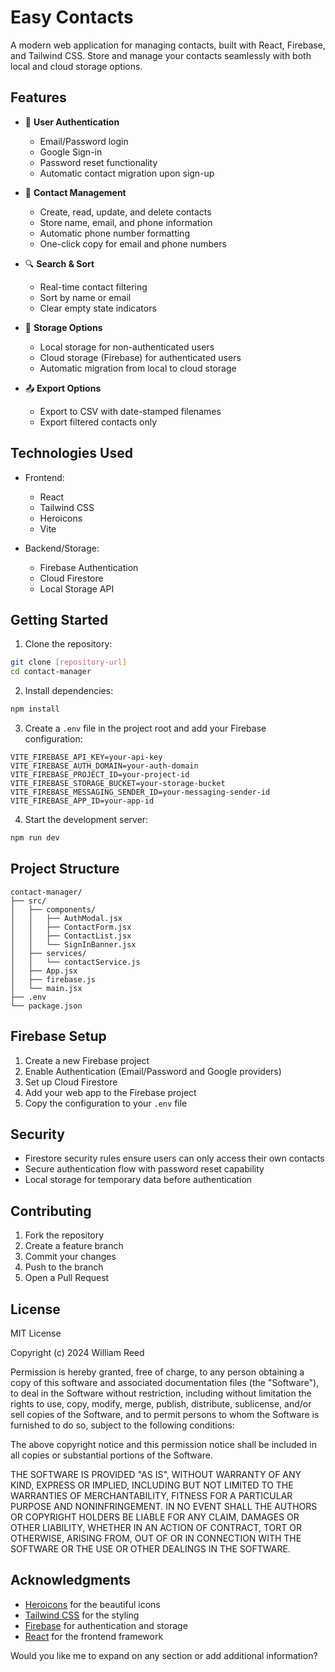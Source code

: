# Easy Contacts

A modern web application for managing contacts, built with React, Firebase, and Tailwind CSS. Store and manage your contacts seamlessly with both local and cloud storage options.

## Features

- 👤 **User Authentication**
  - Email/Password login
  - Google Sign-in
  - Password reset functionality
  - Automatic contact migration upon sign-up

- 📱 **Contact Management**
  - Create, read, update, and delete contacts
  - Store name, email, and phone information
  - Automatic phone number formatting
  - One-click copy for email and phone numbers

- 🔍 **Search & Sort**
  - Real-time contact filtering
  - Sort by name or email
  - Clear empty state indicators

- 💾 **Storage Options**
  - Local storage for non-authenticated users
  - Cloud storage (Firebase) for authenticated users
  - Automatic migration from local to cloud storage

- 📤 **Export Options**
  - Export to CSV with date-stamped filenames
  - Export filtered contacts only

## Technologies Used

- Frontend:
  - React
  - Tailwind CSS
  - Heroicons
  - Vite

- Backend/Storage:
  - Firebase Authentication
  - Cloud Firestore
  - Local Storage API

## Getting Started

1. Clone the repository:
```bash
git clone [repository-url]
cd contact-manager
```

2. Install dependencies:
```bash
npm install
```

3. Create a `.env` file in the project root and add your Firebase configuration:
```env
VITE_FIREBASE_API_KEY=your-api-key
VITE_FIREBASE_AUTH_DOMAIN=your-auth-domain
VITE_FIREBASE_PROJECT_ID=your-project-id
VITE_FIREBASE_STORAGE_BUCKET=your-storage-bucket
VITE_FIREBASE_MESSAGING_SENDER_ID=your-messaging-sender-id
VITE_FIREBASE_APP_ID=your-app-id
```

4. Start the development server:
```bash
npm run dev
```

## Project Structure

```
contact-manager/
├── src/
│   ├── components/
│   │   ├── AuthModal.jsx
│   │   ├── ContactForm.jsx
│   │   ├── ContactList.jsx
│   │   └── SignInBanner.jsx
│   ├── services/
│   │   └── contactService.js
│   ├── App.jsx
│   ├── firebase.js
│   └── main.jsx
├── .env
└── package.json
```

## Firebase Setup

1. Create a new Firebase project
2. Enable Authentication (Email/Password and Google providers)
3. Set up Cloud Firestore
4. Add your web app to the Firebase project
5. Copy the configuration to your `.env` file

## Security

- Firestore security rules ensure users can only access their own contacts
- Secure authentication flow with password reset capability
- Local storage for temporary data before authentication

## Contributing

1. Fork the repository
2. Create a feature branch
3. Commit your changes
4. Push to the branch
5. Open a Pull Request

## License

MIT License

Copyright (c) 2024 William Reed

Permission is hereby granted, free of charge, to any person obtaining a copy
of this software and associated documentation files (the "Software"), to deal
in the Software without restriction, including without limitation the rights
to use, copy, modify, merge, publish, distribute, sublicense, and/or sell
copies of the Software, and to permit persons to whom the Software is
furnished to do so, subject to the following conditions:

The above copyright notice and this permission notice shall be included in all
copies or substantial portions of the Software.

THE SOFTWARE IS PROVIDED "AS IS", WITHOUT WARRANTY OF ANY KIND, EXPRESS OR
IMPLIED, INCLUDING BUT NOT LIMITED TO THE WARRANTIES OF MERCHANTABILITY,
FITNESS FOR A PARTICULAR PURPOSE AND NONINFRINGEMENT. IN NO EVENT SHALL THE
AUTHORS OR COPYRIGHT HOLDERS BE LIABLE FOR ANY CLAIM, DAMAGES OR OTHER
LIABILITY, WHETHER IN AN ACTION OF CONTRACT, TORT OR OTHERWISE, ARISING FROM,
OUT OF OR IN CONNECTION WITH THE SOFTWARE OR THE USE OR OTHER DEALINGS IN THE
SOFTWARE.

## Acknowledgments

- [Heroicons](https://heroicons.com/) for the beautiful icons
- [Tailwind CSS](https://tailwindcss.com/) for the styling
- [Firebase](https://firebase.google.com/) for authentication and storage
- [React](https://reactjs.org/) for the frontend framework

Would you like me to expand on any section or add additional information?
